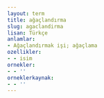 ```yaml
---
layout: term
title: ağaçlandırma
slug: agaclandirma
lisan: Türkçe
anlamlar:
- Ağaçlandırmak işi; ağaçlama
ozellikler:
- - isim
ornekler:
- - ''
orneklerkaynak:
- - ''
---
```

